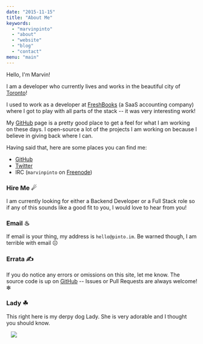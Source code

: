 ```yaml
---
date: "2015-11-15"
title: "About Me"
keywords:
  - "marvinpinto"
  - "about"
  - "website"
  - "blog"
  - "contact"
menu: "main"
---
```


Hello, I'm Marvin!

I am a developer who currently lives and works in the beautiful city of [Toronto][2]!

I used to work as a developer at [FreshBooks][7] (a SaaS accounting company)
where I got to play with all parts of the stack -- it was very interesting
work!

My [GitHub][3] page is a pretty good place to get a feel for what I am working
on these days. I open-source a lot of the projects I am working on because I
believe in giving back where I can.

Having said that, here are some places you can find me:

- [GitHub][3]
- [Twitter][4]
- IRC (`marvinpinto` on [Freenode][5])



### Hire Me &#9732;

I am currently looking for either a Backend Developer or a Full Stack role so
if any of this sounds like a good fit to you, I would love to hear from you!



### Email &#9832;

If email is your thing, my address is `hello@pinto.im`. Be warned though, I am
terrible with email &#9785;



### Errata &#9997;

If you do notice any errors or omissions on this site, let me know. The source
code is up on [GitHub][6] -- Issues or Pull Requests are always welcome!
&#10055;



### Lady &#9752;

This right here is my derpy dog Lady. She is very adorable and I thought you
should know.

&nbsp;&nbsp;&nbsp;![][1]



[1]: https://s3.amazonaws.com/media.disjoint.ca/derpy-lady.jpg
[2]: https://www.google.com/search?tbm=isch&q=toronto+streets
[3]: https://github.com/marvinpinto
[4]: https://twitter.com/marvinpinto
[5]: https://freenode.net
[6]: https://github.com/marvinpinto/disjoint.ca
[7]: https://www.freshbooks.com
